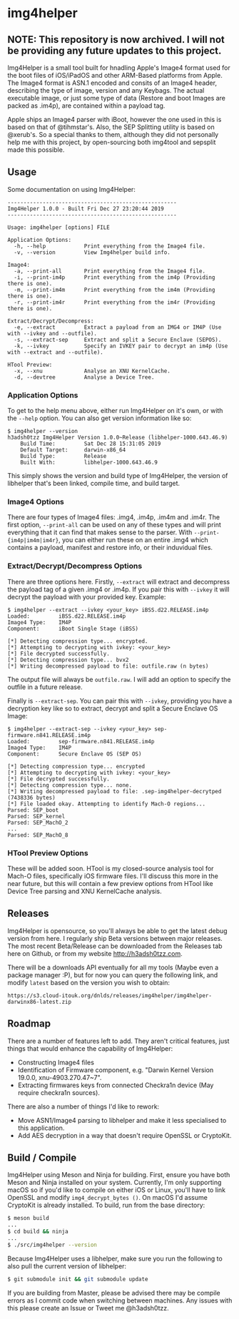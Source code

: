 # img4helper

NOTE: This repository is now archived. I will not be providing any future updates to this project.
---

Img4Helper is a small tool built for hnadling Apple's Image4 format used for the boot files of iOS/iPadOS and other ARM-Based platforms from Apple. The Image4 format is ASN.1 encoded and consits of an Image4 header, describing the type of image, version and any Keybags. The actual executable image, or just some type of data (Restore and boot Images are packed as .im4p), are contained within a payload tag. 

Apple ships an Image4 parser with iBoot, however the one used in this is based on that of @tihmstar's. Also, the SEP Splitting utility is based on @xerub's. So a special thanks to them, although they did not personally help me with this project, by open-sourcing both img4tool and sepsplit made this possible.


## Usage

Some documentation on using Img4Helper:
```
-----------------------------------------------------
Img4Helper 1.0.0 - Built Fri Dec 27 23:20:44 2019
-----------------------------------------------------

Usage: img4helper [options] FILE

Application Options:
  -h, --help			Print everything from the Image4 file.
  -v, --version			View Img4helper build info.

Image4:
  -a, --print-all		Print everything from the Image4 file.
  -i, --print-im4p		Print everything from the im4p (Providing there is one).
  -m, --print-im4m		Print everything from the im4m (Providing there is one).
  -r, --print-im4r		Print everything from the im4r (Providing there is one).

Extract/Decrypt/Decompress:
  -e, --extract         Extract a payload from an IMG4 or IM4P (Use with --ivkey and --outfile).
  -s, --extract-sep     Extract and split a Secure Enclave (SEPOS).
  -k, --ivkey           Specify an IVKEY pair to decrypt an im4p (Use with --extract and --outfile).

HTool Preview:
  -x, --xnu             Analyse an XNU KernelCache.
  -d, --devtree         Analyse a Device Tree.
```

### Application Options

To get to the help menu above, either run Img4Helper on it's own, or with the `--help` option. You can also get version information like so:

```
$ img4helper --version
h3adsh0tzz Img4Helper Version 1.0.0~Release (libhelper-1000.643.46.9)
	Build Time:		    Sat Dec 28 15:31:05 2019
	Default Target:		darwin-x86_64
	Build Type: 		Release
	Built With: 		libhelper-1000.643.46.9
```

This simply shows the version and build type of Img4Helper, the version of libhelper that's been linked, compile time, and build target.

### Image4 Options

There are four types of Image4 files: .img4, .im4p, .im4m and .im4r. The first option, `--print-all` can be used on any of these types and will print everything that it can find that makes sense to the parser. With `--print-{im4p|im4m|im4r}`, you can either run these on an entire .img4 which contains a payload, manifest and restore info, or their induvidual files. 

### Extract/Decrypt/Decompress Options

There are three options here. Firstly, `--extract` will extract and decompress the payload tag of a given .img4 or .im4p. If you pair this with `--ivkey` it will decrypt the payload with your provided key. Example:

```
$ img4helper --extract --ivkey <your_key> iBSS.d22.RELEASE.im4p
Loaded:         iBSS.d22.RELEASE.im4p
Image4 Type:    IM4P
Component:      iBoot Single Stage (iBSS)

[*] Detecting compression type... encrypted.
[*] Attempting to decrypting with ivkey: <your_key>
[*] File decrypted successfully.
[*] Detecting compression type... bvx2
[*] Writing decompressed payload to file: outfile.raw (n bytes)
```

The output file will always be `outfile.raw`. I will add an option to specify the outfile in a future release.

Finally is `--extract-sep`. You can pair this with `--ivkey`, providing you have a decryption key like so to extract, decrypt and split a Secure Enclave OS Image:
```
$ img4helper --extract-sep --ivkey <your_key> sep-firmware.n841.RELEASE.im4p
Loaded: 	    sep-firmware.n841.RELEASE.im4p
Image4 Type: 	IM4P
Component: 	    Secure Enclave OS (SEP OS)

[*] Detecting compression type... encrypted
[*] Attempting to decrypting with ivkey: <your_key>
[*] File decrypted successfully.
[*] Detecting compression type... none.
[*] Writing decompressed payload to file: .sep-img4helper-decrytped (7438336 bytes)
[*] File loaded okay. Attempting to identify Mach-O regions...
Parsed: SEP_boot
Parsed: SEP_kernel
Parsed: SEP_MachO_2
...
Parsed: SEP_MachO_8
```


### HTool Preview Options

These will be added soon. HTool is my closed-source analysis tool for Mach-O files, specifically iOS firmware files. I'll discuss this more in the near future, but this will contain a few preview options from HTool like Device Tree parsing and XNU KernelCache analysis.


## Releases

Img4Helper is opensource, so you'll always be able to get the latest debug version from here. I regularly ship Beta versions between major releases. The most recent Beta/Release can be downloaded from the Releases tab here on Github, or from my website http://h3adsh0tzz.com.

There will be a downloads API eventually for all my tools (Maybe even a package manager :P), but for now you can query the following link, and modify `latest` based on the version you wish to obtain:
```
https://s3.cloud-itouk.org/dnlds/releases/img4helper/img4helper-darwinx86-latest.zip
```

## Roadmap

There are a number of features left to add. They aren't critical features, just things that would enhance the capability of Img4Helper:
 * Constructing Image4 files
 * Identification of Firmware component, e.g. "Darwin Kernel Version 19.0.0, xnu-4903.270.47~7".
 * Extracting firmwares keys from connected Checkra1n device (May require checkra1n sources).

There are also a number of things I'd like to rework:
 * Move ASN1/Image4 parsing to libhelper and make it less specialised to this application. 
 * Add AES decryption in a way that doesn't require OpenSSL or CryptoKit.


## Build / Compile

Img4Helper using Meson and Ninja for building. First, ensure you have both Meson and Ninja installed on your system. Currently, I'm only supporting macOS so if you'd like to compile on either iOS or Linux, you'll have to link OpenSSL and modify `img4_decrypt_bytes ()`. On macOS I'd assume CryptoKit is already installed. To build, run from the base directory:

```sh
$ meson build
...
$ cd build && ninja
...
$ ./src/img4helper --version
```

Because Img4Helper uses a libhelper, make sure you run the following to also pull the current version of libhelper:

```sh
$ git submodule init && git submodule update
```

If you are building from Master, please be advised there may be compile errors as I commit code when switching between machines. Any issues with this please create an Issue or Tweet me @h3adsh0tzz. 
